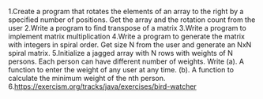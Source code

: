1.Create a program that rotates the elements of an array to the right by a specified number of positions. Get the array and the rotation count from the user
2.Write a program to find transpose of a matrix
3.Write a program to implement matrix multiplication
4.Write a program to generate the matrix with integers in spiral order. Get size N from the user and generate an NxN spiral matrix.
5.Initialize a jagged array with N rows with weights of N persons. Each person can have different number of weights. Write
      (a). A function to enter the weight of any user at any time.
      (b). A function to calculate the minimum weight of the nth person.
6.https://exercism.org/tracks/java/exercises/bird-watcher
